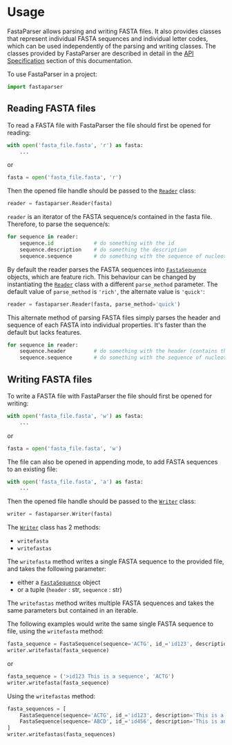# Usage
FastaParser allows parsing and writing FASTA files. It also provides classes that represent individual FASTA sequences
and individual letter codes, which can be used independently of the parsing and writing classes.
The classes provided by FastaParser are described in detail in the [API Specification](api_fastasequence.md)
section of this documentation.

To use FastaParser in a project:
```python
import fastaparser
```

## Reading FASTA files
To read a FASTA file with FastaParser the file should first be opened for reading:
```python
with open('fasta_file.fasta', 'r') as fasta:
    ...
```
or
```python
fasta = open('fasta_file.fasta', 'r')
```

Then the opened file handle should be passed to the [`Reader`](api_reader.md) class:
```python
reader = fastaparser.Reader(fasta)
```

`reader` is an iterator of the FASTA sequence/s contained in the fasta file.
Therefore, to parse the sequence/s:
```python
for sequence in reader:
    sequence.id             # do something with the id
    sequence.description    # do something the description
    sequence.sequence       # do something with the sequence of nucleotides/aminoacids
```

By default the reader parses the FASTA sequences into [`FastaSequence`](api_fastasequence.md) objects,
which are feature rich.
This behaviour can be changed by instantiating the [`Reader`](api_reader.md) class with a different `parse_method` parameter.
The default value of `parse_method` is `'rich'`, the alternate value is `'quick'`:
```python
reader = fastaparser.Reader(fasta, parse_method='quick')
```

This alternate method of parsing FASTA files simply parses the header and sequence of each FASTA into individual
properties. It's faster than the default but lacks features.
```python
for sequence in reader:
    sequence.header         # do something with the header (contains the '>')
    sequence.sequence       # do something with the sequence of nucleotides/aminoacids
```

## Writing FASTA files
To write a FASTA file with FastaParser the file should first be opened for writing:
```python
with open('fasta_file.fasta', 'w') as fasta:
    ...
```
or
```python
fasta = open('fasta_file.fasta', 'w')
```

The file can also be opened in appending mode, to add FASTA sequences to an existing file:
```python
with open('fasta_file.fasta', 'a') as fasta:
    ...
```

Then the opened file handle should be passed to the [`Writer`](api_writer.md) class:
```python
writer = fastaparser.Writer(fasta)
```

The [`Writer`](api_writer.md) class has 2 methods:

* `writefasta`
* `writefastas`

The `writefasta` method writes a single FASTA sequence to the provided file, and takes the following parameter:

* either a [`FastaSequence`](api_fastasequence.md) object
* or a tuple (`header` : str, `sequence` : str)

The `writefastas` method writes multiple FASTA sequences and takes the same parameters but contained in an iterable.

The following examples would write the same single FASTA sequence to file, using the `writefasta` method:
```python
fasta_sequence = FastaSequence(sequence='ACTG', id_='id123', description='This is a sequence')
writer.writefasta(fasta_sequence)
```
or
```python
fasta_sequence = ('>id123 This is a sequence', 'ACTG')
writer.writefasta(fasta_sequence)
```

Using the `writefastas` method:
```python
fasta_sequences = [
    FastaSequence(sequence='ACTG', id_='id123', description='This is a nucleotide sequence'),
    FastaSequence(sequence='ABCD', id_='id456', description='This is an aminoacid sequence')
]
writer.writefastas(fasta_sequences)
```
